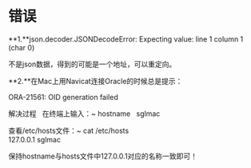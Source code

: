# 错误
**1.**json.decoder.JSONDecodeError: Expecting value: line 1 column 1 (char 0)

不是json数据，得到的可能是一个地址，可以重定向。

**2.**在Mac上用Navicat连接Oracle的时候总是提示：

ORA-21561: OID generation failed

解决过程  
在终端上输入：~ hostname  
sglmac 

查看/etc/hosts文件：~ cat /etc/hosts  	
127.0.0.1 sglmac 

保持hostname与hosts文件中127.0.0.1对应的名称一致即可！ 